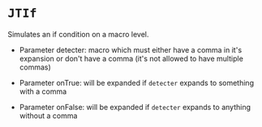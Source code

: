 # ``JTIf``

Simulates an if condition on a macro level.

- Parameter detecter: macro which must either 
    have a comma in it's expansion or don't have a comma
    (it's not allowed to have multiple commas)

- Parameter onTrue: will be expanded if `detecter` expands to something with a comma

- Parameter onFalse: will be expanded if `detecter` expands to anything without a comma
